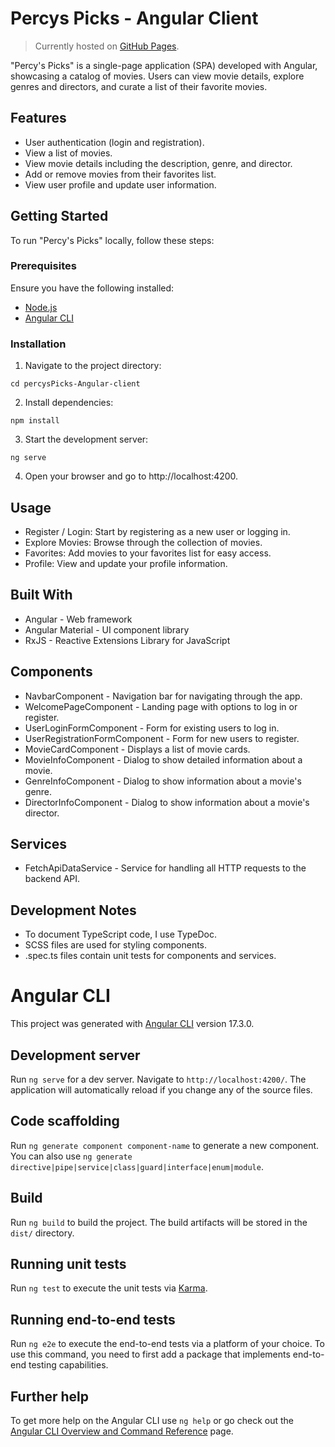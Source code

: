 # Percys Picks - Angular Client

> Currently hosted on [GitHub Pages](https://raedangroup.github.io/percysPicks-Angular-client/welcome).

"Percy's Picks" is a single-page application (SPA) developed with Angular, showcasing a catalog of movies. Users can view movie details, explore genres and directors, and curate a list of their favorite movies.

## Features

- User authentication (login and registration).
- View a list of movies.
- View movie details including the description, genre, and director.
- Add or remove movies from their favorites list.
- View user profile and update user information.

## Getting Started

To run "Percy's Picks" locally, follow these steps:

### Prerequisites

Ensure you have the following installed:

- [Node.js](https://nodejs.org/)
- [Angular CLI](https://cli.angular.io/)

### Installation

1. Navigate to the project directory:

```
cd percysPicks-Angular-client
```

2. Install dependencies:

```
npm install
```

3. Start the development server:

```
ng serve
```

4. Open your browser and go to http://localhost:4200.

## Usage

  - Register / Login: Start by registering as a new user or logging in.
  - Explore Movies: Browse through the collection of movies.
  - Favorites: Add movies to your favorites list for easy access.
  - Profile: View and update your profile information.

## Built With

  - Angular - Web framework
  - Angular Material - UI component library
  - RxJS - Reactive Extensions Library for JavaScript

## Components

  - NavbarComponent - Navigation bar for navigating through the app.
  - WelcomePageComponent - Landing page with options to log in or register.
  - UserLoginFormComponent - Form for existing users to log in.
  - UserRegistrationFormComponent - Form for new users to register.
  - MovieCardComponent - Displays a list of movie cards.
  - MovieInfoComponent - Dialog to show detailed information about a movie.
  - GenreInfoComponent - Dialog to show information about a movie's genre.
  - DirectorInfoComponent - Dialog to show information about a movie's director.

## Services

  - FetchApiDataService - Service for handling all HTTP requests to the backend API.

## Development Notes

  - To document TypeScript code, I use TypeDoc.
  - SCSS files are used for styling components.
  - .spec.ts files contain unit tests for components and services.

# Angular CLI

This project was generated with [Angular CLI](https://github.com/angular/angular-cli) version 17.3.0.

## Development server

Run `ng serve` for a dev server. Navigate to `http://localhost:4200/`. The application will automatically reload if you change any of the source files.

## Code scaffolding

Run `ng generate component component-name` to generate a new component. You can also use `ng generate directive|pipe|service|class|guard|interface|enum|module`.

## Build

Run `ng build` to build the project. The build artifacts will be stored in the `dist/` directory.

## Running unit tests

Run `ng test` to execute the unit tests via [Karma](https://karma-runner.github.io).

## Running end-to-end tests

Run `ng e2e` to execute the end-to-end tests via a platform of your choice. To use this command, you need to first add a package that implements end-to-end testing capabilities.

## Further help

To get more help on the Angular CLI use `ng help` or go check out the [Angular CLI Overview and Command Reference](https://angular.io/cli) page.
